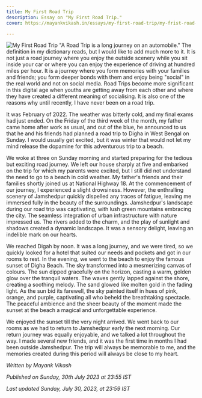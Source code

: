 ```yaml
---
title: My First Road Trip
description: Essay on "My First Road Trip."
cover: https://mayankvikash.in/essays/my-first-road-trip/my-frist-road-trip.webp

---
```

![My First Road Trip](https://mayankvikash.in/essays/my-first-road-trip/my-frist-road-trip.webp)
"A Road Trip is a long journey on an automobile." The definition in my dictionary reads, but I would like to add much more to it. It is not just a road journey where you enjoy the outside scenery while you sit inside your car or where you can enjoy the experience of driving at hundred miles per hour. It is a journey where you form memories with your families and friends; you form deeper bonds with them and enjoy being "social" in the real world and not on social media. Road Trips become more significant in this digital age when youths are getting away from each other and where they have created a different meaning of socialising. It is also one of the reasons why until recently, I have never been on a road trip.

It was February of 2022. The weather was bitterly cold, and my final exams had just ended. On the Friday of the third week of the month, my father came home after work as usual, and out of the blue, he announced to us that he and his friends had planned a road trip to Digha in West Bengal on Sunday. I would usually get excited, but it was winter that would not let my mind release the dopamine for this adventurous trip to a beach. 

We woke at three on Sunday morning and started preparing for the tedious but exciting road journey. We left our house sharply at five and embarked on the trip for which my parents were excited, but I still did not understand the need to go to a beach in cold weather. My father's friends and their families shortly joined us at National Highway 18. At the commencement of our journey, I experienced a slight drowsiness. However, the enthralling scenery of Jamshedpur quickly dispelled any traces of fatigue, leaving me immersed fully in the beauty of the surroundings. Jamshedpur's landscape during our road trip was captivating, with lush green mountains embracing the city. The seamless integration of urban infrastructure with nature impressed us. The rivers added to the charm, and the play of sunlight and shadows created a dynamic landscape. It was a sensory delight, leaving an indelible mark on our hearts.

We reached Digah by noon. It was a long journey, and we were tired, so we quickly looked for a hotel that suited our needs and pockets and got in our rooms to rest. In the evening, we went to the beach to enjoy the famous sunset of Digha Beach. The sky transformed into a mesmerizing canvas of colours. The sun dipped gracefully on the horizon, casting a warm, golden glow over the tranquil waters. The waves gently lapped against the shore, creating a soothing melody. The sand glowed like molten gold in the fading light. As the sun bid its farewell, the sky painted itself in hues of pink, orange, and purple, captivating all who beheld the breathtaking spectacle. The peaceful ambience and the sheer beauty of the moment made the sunset at the beach a magical and unforgettable experience.

We enjoyed the sunset till the very night arrived. We went back to our rooms as we had to return to Jamshedpur early the next morning. Our return journey was equally enjoyable, and we talked a lot throughout the way. I made several new friends, and it was the first time in months I had been outside Jamshedpur. The trip will always be memorable to me, and the memories created during this period will always be close to my heart. 

*Written by Mayank Vikash*

*Published on Sunday, 30th July 2023 at 23:55 IST*

*Last updated Sunday, July 30, 2023, at 23:59 IST*

